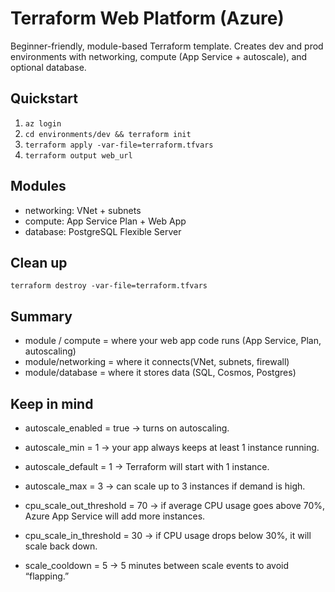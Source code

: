 # Terraform Web Platform (Azure)


Beginner-friendly, module-based Terraform template. Creates dev and prod environments with networking, compute (App Service + autoscale), and optional database.


## Quickstart
1. `az login`
2. `cd environments/dev && terraform init`
3. `terraform apply -var-file=terraform.tfvars`
4. `terraform output web_url`


## Modules
- networking: VNet + subnets
- compute: App Service Plan + Web App
- database: PostgreSQL Flexible Server


## Clean up
`terraform destroy -var-file=terraform.tfvars`


## Summary
- module / compute = where your web app code runs (App Service, Plan, autoscaling)
- module/networking = where it connects(VNet, subnets, firewall)
- module/database = where it stores data (SQL, Cosmos, Postgres)

## Keep in mind
- autoscale_enabled = true → turns on autoscaling.

- autoscale_min = 1 → your app always keeps at least 1 instance running.

- autoscale_default = 1 → Terraform will start with 1 instance.

- autoscale_max = 3 → can scale up to 3 instances if demand is high.

- cpu_scale_out_threshold = 70 → if average CPU usage goes above 70%, Azure App Service will add more instances.

- cpu_scale_in_threshold = 30 → if CPU usage drops below 30%, it will scale back down.

- scale_cooldown = 5 → 5 minutes between scale events to avoid “flapping.”